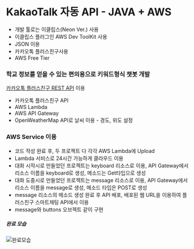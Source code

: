 # KakaoTalk 자동 API - JAVA + AWS

 * 개발 툴로는 이클립스(Neon Ver.) 사용
 * 이클립스 플러그인 AWS Dev ToolKit 사용
 * JSON 이용
 * 카카오톡 플러스친구사용
 * AWS Free Tier

### 학교 정보를 얻을 수 있는 편의용으로 키워드형식 챗봇 개발

[카카오톡 플러스친구 REST API](https://github.com/plusfriend/auto_reply) 이용

 * 카카오톡 플러스친구 API
 * AWS Lambda
 * AWS API Gateway
 * OpenWeatherMap API로 날씨 이용 - 경도, 위도 설정

### AWS Service 이용

 * 코드 작성 완료 후, 두 프로젝트 다 각각 AWS Lambda에 Upload
 * Lambda 서비스로 24시간 가능하게 클라우드 이용
 * 대화 시작시로 만들었던 프로젝트는 keyboard 리소스로 이용, API Gateway에서 리소스 이름을 keyboard로 생성, 메소드는 Get타입으로 생성
 * 대화 도중시로 만들었던 프로젝트는 message 리소스로 이용, API Gateway에서 리소스 이름을 message로 생성, 메소드 타입은 POST로 생성
 * message 리소스의 메소드 생성 완료 후 API 배포, 배포된 웹 URL을 이용하여 플러스친구 스마트채팅 API에서 이용
 * message와 buttons 오브젝트 같이 구현
 
 
 ##### *완료 모습*
 
 ![완료모습](http://img1.daumcdn.net/thumb/R1920x0/?fname=http%3A%2F%2Fcfile28.uf.tistory.com%2Fimage%2F9955083359FB3F822F0054)
